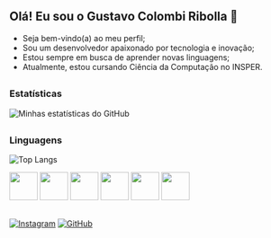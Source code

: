 ## Olá! Eu sou o Gustavo Colombi Ribolla 👋

- Seja bem-vindo(a) ao meu perfil;
- Sou um desenvolvedor apaixonado por tecnologia e inovação;
- Estou sempre em busca de aprender novas linguagens;
- Atualmente, estou cursando Ciência da Computação no INSPER.

##

### Estatísticas

![Minhas estatísticas do GitHub](https://github-readme-stats.vercel.app/api?username=ribollequis87&show_icons=true&hide_rank=true&theme=radical&hide=stars,prs_reviewed&show=reviews,prs_merged_percentage&count_private=true)

## 

### Linguagens

![Top Langs](https://github-readme-stats.vercel.app/api/top-langs/?username=ribollequis87&hide_progress=true&theme=radical)

<div style="display: inline-block">
  <img src="https://cdn.jsdelivr.net/gh/devicons/devicon@latest/icons/jupyter/jupyter-original.svg" width="50" />
  <img src="https://cdn.jsdelivr.net/gh/devicons/devicon@latest/icons/python/python-original.svg" width="50" />
  <img src="https://cdn.jsdelivr.net/gh/devicons/devicon@latest/icons/java/java-original.svg" width="50" />
  <img src="https://cdn.jsdelivr.net/gh/devicons/devicon@latest/icons/html5/html5-original.svg" width="50" />
  <img src="https://cdn.jsdelivr.net/gh/devicons/devicon@latest/icons/css3/css3-original.svg" width="50" />
  <img src="https://cdn.jsdelivr.net/gh/devicons/devicon@latest/icons/javascript/javascript-original.svg" width="50" />
</div>

##

[![Instagram](https://img.shields.io/badge/Instagram-E4405F?style=for-the-badge&logo=instagram&logoColor=white)](https://instagram.com/gustavo_ribolla)
[![GitHub](https://img.shields.io/badge/GitHub-100000?style=for-the-badge&logo=github&logoColor=white)](https://github.com/ribollequis87)
